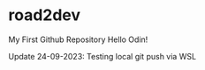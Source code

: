 # road2dev
My First Github Repository
Hello Odin!

Update 24-09-2023: Testing local git push via WSL
